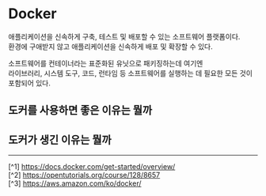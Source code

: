 # Docker
애플리케이션을 신속하게 구축, 테스트 및 배포할 수 있는 소프트웨어 플랫폼이다.<br>
환경에 구애받지 않고 애플리케이션을 신속하게 배포 및 확장할 수 있다.

소프트웨어를 컨테이너라는 표준화된 유닛으로 패키징하는데 여기엔<br>
라이브러리, 시스템 도구, 코드, 런타임 등 소프트웨어를 실행하는 데 필요한 모든 것이 포함되어 있다.

## 도커를 사용하면 좋은 이유는 뭘까

## 도커가 생긴 이유는 뭘까

---

[^1] https://docs.docker.com/get-started/overview/<br>
[^2] https://opentutorials.org/course/128/8657<br>
[^3] https://aws.amazon.com/ko/docker/
